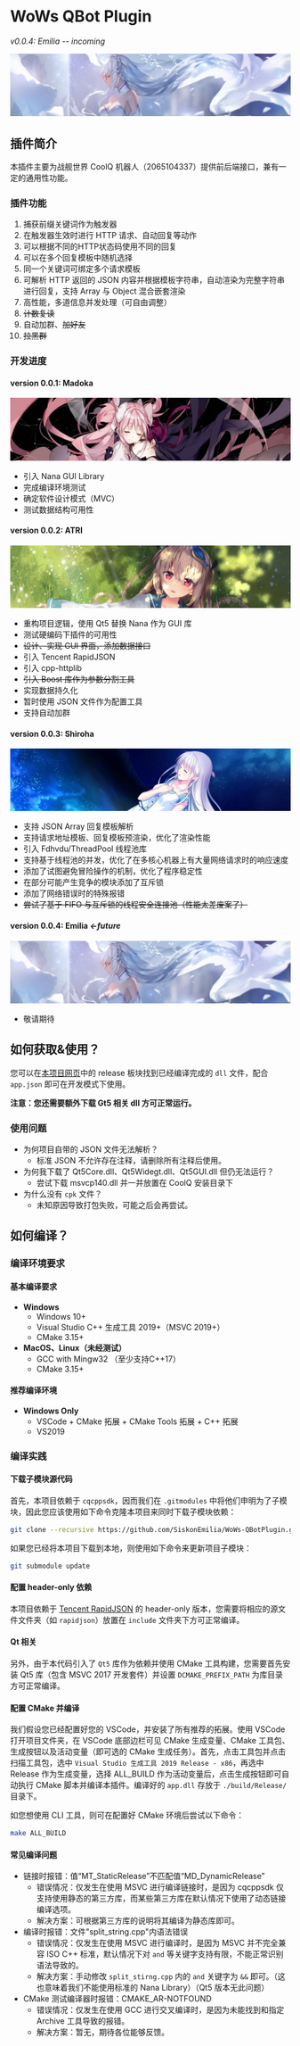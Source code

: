# WoWs QBot Plugin

*v0.0.4: Emilia -- incoming*

![](assets/img/0.0.4-banner.jpg)

## 插件简介

本插件主要为战舰世界 CoolQ 机器人（2065104337）提供前后端接口，兼有一定的通用性功能。

### 插件功能

1. 捕获前缀关键词作为触发器
2. 在触发器生效时进行 HTTP 请求、自动回复等动作
3. 可以根据不同的HTTP状态码使用不同的回复
4. 可以在多个回复模板中随机选择
5. 同一个关键词可绑定多个请求模板
6. 可解析 HTTP 返回的 JSON 内容并根据模板字符串，自动渲染为完整字符串进行回复，支持 Array 与 Object 混合嵌套渲染
7. 高性能，多道信息并发处理（可自由调整）
8. ~~计数复读~~
9. 自动加群、~~加好友~~
10. ~~拉黑群~~

### 开发进度

#### version 0.0.1: Madoka 

![](assets/img/0.0.1-banner.jpg)

- 引入 Nana GUI Library
- 完成编译环境测试
- 确定软件设计模式（MVC）
- 测试数据结构可用性


#### version 0.0.2: ATRI

[![0.0.2: ATRI](assets/img/0.0.2-banner.jpg)](https://github.com/SiskonEmilia/WoWs-QBotPlugin/releases/tag/0.0.2)

- 重构项目逻辑，使用 Qt5 替换 Nana 作为 GUI 库
- 测试硬编码下插件的可用性
- ~~设计、实现 GUI 界面，添加数据接口~~
- 引入 Tencent RapidJSON
- 引入 cpp-httplib
- ~~引入 Boost 库作为参数分割工具~~
- 实现数据持久化
- 暂时使用 JSON 文件作为配置工具
- 支持自动加群

#### version 0.0.3: Shiroha 

![](assets/img/0.0.3-banner.jpg)

- 支持 JSON Array 回复模板解析
- 支持请求地址模板、回复模板预渲染，优化了渲染性能
- 引入 Fdhvdu/ThreadPool 线程池库
- 支持基于线程池的并发，优化了在多核心机器上有大量网络请求时的响应速度
- 添加了试图避免冒险操作的机制，优化了程序稳定性
- 在部分可能产生竞争的模块添加了互斥锁
- 添加了网络错误时的特殊报错
- ~~尝试了基于 FIFO 与互斥锁的线程安全连接池（性能太差废案了）~~

#### version 0.0.4: Emilia *<-future*

![](assets/img/0.0.4-banner.jpg)

- 敬请期待

## 如何获取&使用？

您可以在[本项目网页](https://github.com/SiskonEmilia/WoWs-QBotPlugin)中的 release 板块找到已经编译完成的 `dll` 文件，配合 `app.json` 即可在开发模式下使用。

**注意：您还需要额外下载 Gt5 相关 dll 方可正常运行。**

### 使用问题

- 为何项目自带的 JSON 文件无法解析？
  - 标准 JSON 不允许存在注释，请删除所有注释后使用。
- 为何我下载了 Qt5Core.dll、Qt5Widegt.dll、Qt5GUI.dll 但仍无法运行？
  - 尝试下载 msvcp140.dll 并一并放置在 CoolQ 安装目录下
- 为什么没有 `cpk` 文件？
  - 未知原因导致打包失败，可能之后会再尝试。

## 如何编译？

### 编译环境要求

#### 基本编译要求

- **Windows**
  - Windows 10+
  - Visual Studio C++ 生成工具 2019+（MSVC 2019+）
  - CMake 3.15+
- **MacOS、Linux（未经测试）**
  - GCC with Mingw32 （至少支持C++17）
  - CMake 3.15+

#### 推荐编译环境

- **Windows Only**
  - VSCode + CMake 拓展 + CMake Tools 拓展 + C++ 拓展
  - VS2019

### 编译实践

#### 下载子模块源代码

首先，本项目依赖于 `cqcppsdk`，因而我们在 `.gitmodules` 中将他们申明为了子模块，因此您应该使用如下命令克隆本项目来同时下载子模块依赖：

```bash
git clone --recursive https://github.com/SiskonEmilia/WoWs-QBotPlugin.git
```

如果您已经将本项目下载到本地，则使用如下命令来更新项目子模块：

```bash
git submodule update
```

#### 配置 header-only 依赖

本项目依赖于 [Tencent RapidJSON](https://github.com/Tencent/rapidjson) 的 header-only 版本，您需要将相应的源文件文件夹（如 `rapidjson`）放置在 `include` 文件夹下方可正常编译。

#### Qt 相关

另外，由于本代码引入了 `Qt5` 库作为依赖并使用 CMake 工具构建，您需要首先安装 Qt5 库（包含 MSVC 2017 开发套件）并设置 `DCMAKE_PREFIX_PATH` 为库目录方可正常编译。

#### 配置 CMake 并编译

我们假设您已经配置好您的 VSCode，并安装了所有推荐的拓展。使用 VSCode 打开项目文件夹，在 VSCode 底部边栏可见 CMake 生成变量、CMake 工具包、生成按钮以及活动变量（即可选的 CMake 生成任务）。首先，点击工具包并点击扫描工具包，选中 `Visual Studio 生成工具 2019 Release - x86`，再选中 Release 作为生成变量，选择 ALL_BUILD 作为活动变量后，点击生成按钮即可自动执行 CMake 脚本并编译本插件。编译好的 `app.dll` 存放于 `./build/Release/` 目录下。

如您想使用 CLI 工具，则可在配置好 CMake 环境后尝试以下命令：

```bash
make ALL_BUILD
```

#### 常见编译问题

- 链接时报错：值“MT_StaticRelease”不匹配值“MD_DynamicRelease”
  - 错误情况：仅发生在使用 MSVC 进行编译链接时，是因为 cqcppsdk 仅支持使用静态的第三方库，而某些第三方库在默认情况下使用了动态链接编译选项。
  - 解决方案：可根据第三方库的说明将其编译为静态库即可。
- 编译时报错：文件"split_string.cpp"内语法错误
  - 错误情况：仅发生在使用 MSVC 进行编译时，是因为 MSVC 并不完全兼容 ISO C++ 标准，默认情况下对 `and` 等关键字支持有限，不能正常识别语法导致的。
  - 解决方案：手动修改 `split_stirng.cpp` 内的 `and` 关键字为 `&&` 即可。（这也意味着我们不能使用标准的 Nana Library）（Qt5 版本无此问题）
- CMake 测试编译器时报错：CMAKE_AR-NOTFOUND
  - 错误情况：仅发生在使用 GCC 进行交叉编译时，是因为未能找到和指定 Archive 工具导致的报错。
  - 解决方案：暂无，期待各位能够反馈。

